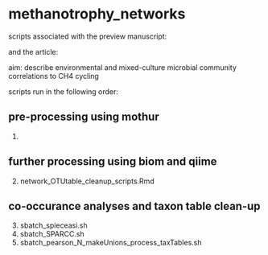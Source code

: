 # methanotrophy_networks
scripts associated with the preview manuscript:

and the article:

aim: describe environmental and mixed-culture microbial community correlations to CH4 cycling

scripts run in the following order:
## pre-processing using mothur
1.

## further processing using biom and qiime
2. network_OTUtable_cleanup_scripts.Rmd

## co-occurance analyses and taxon table clean-up
3. sbatch_spieceasi.sh
4. sbatch_SPARCC.sh
5. sbatch_pearson_N_makeUnions_process_taxTables.sh

